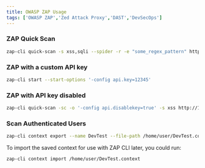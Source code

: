 ```yaml
---
title: OWASP ZAP Usage
tags: ['OWASP ZAP','Zed Attack Proxy','DAST','DevSecOps']
---
```


### ZAP Quick Scan

```bash
zap-cli quick-scan -s xss,sqli --spider -r -e "some_regex_pattern" http://127.0.0.1/
```

### ZAP with a custom API key

```bash
zap-cli start --start-options '-config api.key=12345'
```

### ZAP with API key disabled

```bash
zap-cli quick-scan -sc -o '-config api.disablekey=true' -s xss http://127.0.0.1/
```

### Scan Authenticated Users

```bash
zap-cli context export --name DevTest --file-path /home/user/DevTest.context
```

To import the saved context for use with ZAP CLI later, you could run:

```bash
zap-cli context import /home/user/DevTest.context
```
